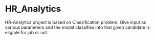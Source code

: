 # HR_Analytics
HR-Analytics project is based on Classification problem. Give input as various parameters and the model classifies into that given candidate is eligible for job or not.
